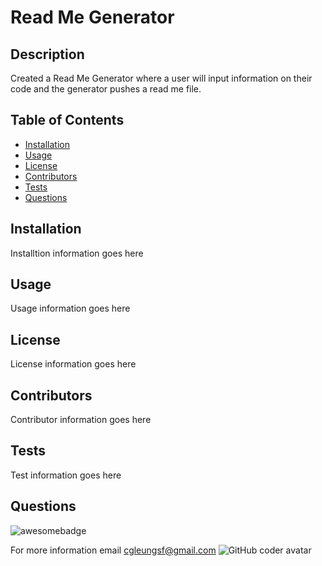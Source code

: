 
# Read Me Generator

## Description
Created a Read Me Generator where a user will input information on their code and the generator pushes a read me file.

## Table of Contents
* [Installation](#installation)
* [Usage](#usage)
* [License](#license)
* [Contributors](#contributors)
* [Tests](#tests)
* [Questions](#questions)

## Installation
Installtion information goes here

## Usage
Usage information goes here

## License
License information goes here

## Contributors
Contributor information goes here

## Tests
Test information goes here

## Questions
![awesomebadge](https://img.shields.io/badge/awesomeness%20level-cgleungsf-blueviolet)

For more information email [cgleungsf@gmail.com](cgleungsf@gmail.com)
![GitHub coder avatar](https://avatars1.githubusercontent.com/u/61520122?v=4)
